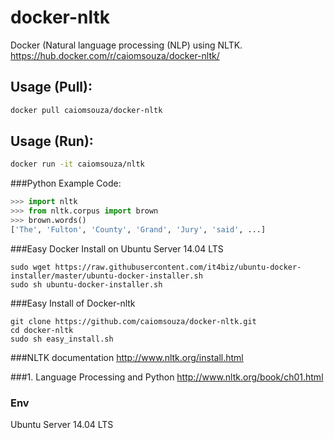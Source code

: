# docker-nltk
Docker (Natural language processing (NLP) using NLTK.<BR>
https://hub.docker.com/r/caiomsouza/docker-nltk/<BR>

## Usage (Pull):
```bash
docker pull caiomsouza/docker-nltk
```

## Usage (Run):
```bash
docker run -it caiomsouza/nltk
```

###Python Example Code:

```python
>>> import nltk
>>> from nltk.corpus import brown
>>> brown.words()
['The', 'Fulton', 'County', 'Grand', 'Jury', 'said', ...]
```

###Easy Docker Install on Ubuntu Server 14.04 LTS

```
sudo wget https://raw.githubusercontent.com/it4biz/ubuntu-docker-installer/master/ubuntu-docker-installer.sh
sudo sh ubuntu-docker-installer.sh
```

###Easy Install of Docker-nltk
```
git clone https://github.com/caiomsouza/docker-nltk.git
cd docker-nltk
sudo sh easy_install.sh
```


###NLTK documentation
http://www.nltk.org/install.html

###1. Language Processing and Python
http://www.nltk.org/book/ch01.html

### Env
Ubuntu Server 14.04 LTS
